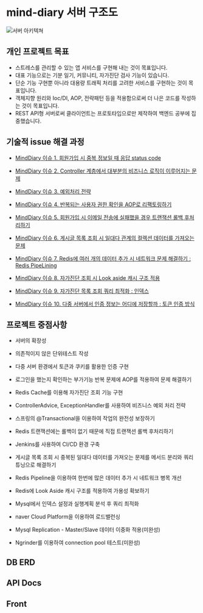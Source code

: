 
# mind-diary 서버 구조도
![서버 아키텍쳐](https://user-images.githubusercontent.com/29730565/147021123-58b873b7-b901-41d9-b03f-f91993e25123.png)


## 개인 프로젝트 목표
* 스트레스를 관리할 수 있는 앱 서비스를 구현해 내는 것이 목표입니다.
* 대표 기능으로는 기분 일기, 커뮤니티, 자가진단 검사 기능이 있습니다.
* 단순 기능 구현뿐 아니라 대용량 트래픽 처리를 고려한 서비스를 구현하는 것이 목표입니다.
* 객체지향 원리와 Ioc/DI, AOP, 전략패턴 등을 적용함으로써 더 나은 코드를 작성하는 것이 목표입니다.
* REST API형 서버로써 클라이언트는 프로토타입으로만 제작하여 백엔드 공부에 집중했습니다.

## 기술적 issue 해결 과정

* [MindDiary 이슈 1. 회원가입 시 중복 정보일 때 응답 status code](https://velog.io/@meme2367/MindDiary-%EC%9D%B4%EC%8A%88-1-%ED%9A%8C%EC%9B%90%EA%B0%80%EC%9E%85-%EC%8B%9C-%EC%A4%91%EB%B3%B5-%EC%A0%95%EB%B3%B4%EC%9D%BC-%EB%95%8C-%EC%9D%91%EB%8B%B5-status-code)


* [MindDiary 이슈 2. Controller 계층에서 대부분의 비즈니스 로직이 이루어지는 문제](https://velog.io/@meme2367/MindDiary-%EC%9D%B4%EC%8A%88-2-Controller-%EA%B3%84%EC%B8%B5%EC%97%90%EC%84%9C-%EB%8C%80%EB%B6%80%EB%B6%84%EC%9D%98-%EB%B9%84%EC%A6%88%EB%8B%88%EC%8A%A4-%EB%A1%9C%EC%A7%81%EC%9D%B4-%EC%9D%B4%EB%A3%A8%EC%96%B4%EC%A7%80%EB%8A%94-%EB%AC%B8%EC%A0%9C)

* [MindDiary 이슈 3. 예외처리 전략](https://velog.io/@meme2367/MindDiary-%EC%9D%B4%EC%8A%88-3.-%EC%98%88%EC%99%B8%EC%B2%98%EB%A6%AC-%EC%A0%84%EB%9E%B5)

* [MindDiary 이슈 4. 반복되는 사용자 권한 확인을 AOP로 리팩토링하기](https://velog.io/@meme2367/MindDiary-%EC%9D%B4%EC%8A%88-4.-%EB%B0%98%EB%B3%B5%EB%90%98%EB%8A%94-%EC%82%AC%EC%9A%A9%EC%9E%90-%EA%B6%8C%ED%95%9C-%ED%99%95%EC%9D%B8%EC%9D%84-AOP%EB%A1%9C-%EB%A6%AC%ED%8C%A9%ED%86%A0%EB%A7%81%ED%95%98%EA%B8%B0)

* [MindDiary 이슈 5. 회원가입 시 이메일 전송에 실패했을 경우 트랜잭션 롤백 후처리하기](https://velog.io/@meme2367/MindDiary-%EC%9D%B4%EC%8A%88-5.-%ED%9A%8C%EC%9B%90%EA%B0%80%EC%9E%85-%EC%8B%9C-%EC%9D%B4%EB%A9%94%EC%9D%BC-%EC%A0%84%EC%86%A1%EC%97%90-%EC%8B%A4%ED%8C%A8%ED%96%88%EC%9D%84-%EA%B2%BD%EC%9A%B0-%ED%8A%B8%EB%9E%9C%EC%9E%AD%EC%85%98-%EB%A1%A4%EB%B0%B1-%ED%9B%84%EC%B2%98%EB%A6%AC%ED%95%98%EA%B8%B0)

* [MindDiary 이슈 6. 게시글 목록 조회 시 일대다 관계의 컬렉션 데이터를 가져오는 문제](https://velog.io/@meme2367/MindDiary-%EC%9D%B4%EC%8A%88-6.-%EA%B2%8C%EC%8B%9C%EA%B8%80-%EB%AA%A9%EB%A1%9D-%EC%A1%B0%ED%9A%8C-%EC%8B%9C-%EC%9D%BC%EB%8C%80%EB%8B%A4-%EA%B4%80%EA%B3%84%EC%9D%98-%EC%BB%AC%EB%A0%89%EC%85%98-%EB%8D%B0%EC%9D%B4%ED%84%B0%EB%A5%BC-%EA%B0%80%EC%A0%B8%EC%98%A4%EB%8A%94-%EB%AC%B8%EC%A0%9C)

* [ MindDiary  이슈 7. Redis에 여러 개의 데이터 추가 시 네트워크 문제 해결하기 : Redis PipeLining](https://velog.io/@meme2367/MindDiary-%EC%9D%B4%EC%8A%88-7.-Redis%EC%97%90-%EC%97%AC%EB%9F%AC-%EA%B0%9C%EC%9D%98-%EB%8D%B0%EC%9D%B4%ED%84%B0-%EC%B6%94%EA%B0%80-%EC%8B%9C-%EB%84%A4%ED%8A%B8%EC%9B%8C%ED%81%AC-%EB%AC%B8%EC%A0%9C-%ED%95%B4%EA%B2%B0%ED%95%98%EA%B8%B0-Redis-PipeLining)

* [ MindDiary  이슈 8. 자가진단 조회 시 Look aside 캐시 구조 적용](https://velog.io/@meme2367/MindDiary-%EC%9D%B4%EC%8A%88-8.-%EC%9E%90%EA%B0%80%EC%A7%84%EB%8B%A8-%EA%B4%80%EB%A0%A8-Cache-miss-%ED%95%B4%EA%B2%B0%EC%9D%84-%EC%9C%84%ED%95%B4-Look-aside-%EA%B5%AC%EC%A1%B0-%EC%A0%81%EC%9A%A9)

* [ MindDiary  이슈 9. 자가진단 목록 조회 쿼리 최적화 : 인덱스](https://velog.io/@meme2367/MindDiary-%EC%9D%B4%EC%8A%88-9.-%ED%8E%98%EC%9D%B4%EC%A7%80-%EC%B2%98%EB%A6%AC%EC%8B%9C-ORDER-BY-..-LIMIT-%EC%BF%BC%EB%A6%AC-%EC%B5%9C%EC%A0%81%ED%99%94)

* [ MindDiary  이슈 10. 다중 서버에서 인증 정보는 어디에 저장할까 : 토큰 인증 방식](https://velog.io/@meme2367/MindDiary-%EC%9D%B4%EC%8A%88-10.-%EB%8B%A4%EC%A4%91-%EC%84%9C%EB%B2%84%EC%97%90%EC%84%9C-%EC%9D%B8%EC%A6%9D-%EC%A0%95%EB%B3%B4%EB%8A%94-%EC%96%B4%EB%94%94%EC%97%90-%EC%A0%80%EC%9E%A5%ED%95%A0%EA%B9%8C-JWT-%ED%86%A0%ED%81%B0)


## 프로젝트 중점사항
* 서버의 확장성
* 의존적이지 않은 단위테스트 작성
* 다중 서버 환경에서 토큰과 쿠키를 활용한 인증 구현
* 로그인을 했는지 확인하는 부가기능 반복 문제에 AOP를 적용하여 문제 해결하기
* Redis Cache를 이용해 자가진단 조회 기능 구현
* ControllerAdvice, ExceptionHandler를 사용하여 비즈니스 예외 처리 전략
* 스프링의 @Transactional을 이용하여 작업의 완전성 보장하기
* Redis 트랜잭션에는 롤백이 없기 때문에 직접 트랜잭션 롤백 후처리하기
* Jenkins를 사용하여 CI/CD 환경 구축
* 게시글 목록 조회 시 중복된 일대다 데이터를 가져오는 문제를 메서드 분리와 쿼리 튜닝으로 해결하기
* Redis Pipeline을 이용하여 한번에 많은 데이터 추가 시 네트워크 병목 개선
* Redis에 Look Aside 캐시 구조를 적용하여 가용성 확보하기
* Mysql에서 인덱스 설정과 실행계획 분석 후 쿼리 최적화
* naver Cloud Platform을 이용하여 로드밸런싱

* Mysql Replication - Master/Slave 데이터 이중화 적용(미완성)
* Ngrinder를 이용하여 connection pool 테스트(미완성)



## DB ERD


## API Docs


## Front

